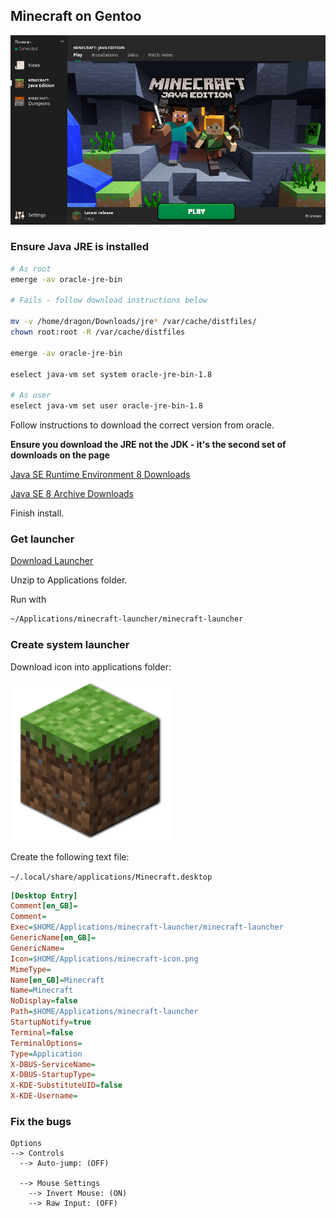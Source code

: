 ## Minecraft on Gentoo

![Minecraft Splash](res/minecraft-splash.png)


### Ensure Java JRE is installed

```bash
# As root
emerge -av oracle-jre-bin

# Fails - follow download instructions below

mv -v /home/dragon/Downloads/jre* /var/cache/distfiles/
chown root:root -R /var/cache/distfiles

emerge -av oracle-jre-bin

eselect java-vm set system oracle-jre-bin-1.8

# As user
eselect java-vm set user oracle-jre-bin-1.8
```

Follow instructions to download the correct version from oracle.

__Ensure you download the JRE not the JDK - it's the second set of downloads on the page__

[Java SE Runtime Environment 8 Downloads](https://www.oracle.com/java/technologies/javase-jre8-downloads.html)

[Java SE 8 Archive Downloads](https://www.oracle.com/java/technologies/javase/javase8-archive-downloads.html)

Finish install.

### Get launcher

[Download Launcher](https://launcher.mojang.com/download/Minecraft.tar.gz)

Unzip to Applications folder.

Run with

```bash
~/Applications/minecraft-launcher/minecraft-launcher
```

### Create system launcher

Download icon into applications folder:

![Minecraft icon](res/minecraft-icon.png)

Create the following text file:

`~/.local/share/applications/Minecraft.desktop`

```ini
[Desktop Entry]
Comment[en_GB]=
Comment=
Exec=$HOME/Applications/minecraft-launcher/minecraft-launcher
GenericName[en_GB]=
GenericName=
Icon=$HOME/Applications/minecraft-icon.png
MimeType=
Name[en_GB]=Minecraft
Name=Minecraft
NoDisplay=false
Path=$HOME/Applications/minecraft-launcher
StartupNotify=true
Terminal=false
TerminalOptions=
Type=Application
X-DBUS-ServiceName=
X-DBUS-StartupType=
X-KDE-SubstituteUID=false
X-KDE-Username=
```

### Fix the bugs

```
Options
--> Controls
  --> Auto-jump: (OFF)

  --> Mouse Settings
    --> Invert Mouse: (ON)
    --> Raw Input: (OFF)
```
